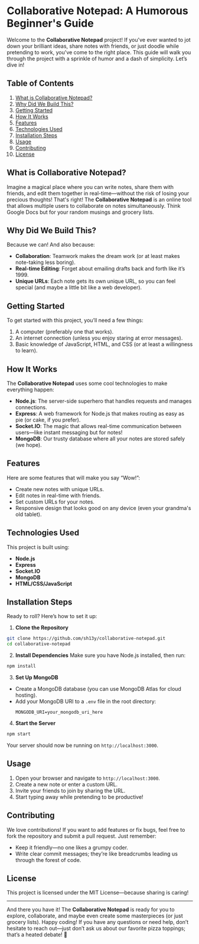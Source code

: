 # Collaborative Notepad: A Humorous Beginner's Guide

Welcome to the **Collaborative Notepad** project! If you've ever wanted to jot down your brilliant ideas, share notes with friends, or just doodle while pretending to work, you've come to the right place. This guide will walk you through the project with a sprinkle of humor and a dash of simplicity. Let’s dive in!

## Table of Contents
1. [What is Collaborative Notepad?](#what-is-collaborative-notepad)
2. [Why Did We Build This?](#why-did-we-build-this)
3. [Getting Started](#getting-started)
4. [How It Works](#how-it-works)
5. [Features](#features)
6. [Technologies Used](#technologies-used)
7. [Installation Steps](#installation-steps)
8. [Usage](#usage)
9. [Contributing](#contributing)
10. [License](#license)

## What is Collaborative Notepad?
Imagine a magical place where you can write notes, share them with friends, and edit them together in real-time—without the risk of losing your precious thoughts! That's right! The **Collaborative Notepad** is an online tool that allows multiple users to collaborate on notes simultaneously. Think Google Docs but for your random musings and grocery lists.

## Why Did We Build This?
Because we can! And also because:
- **Collaboration**: Teamwork makes the dream work (or at least makes note-taking less boring).
- **Real-time Editing**: Forget about emailing drafts back and forth like it’s 1999.
- **Unique URLs**: Each note gets its own unique URL, so you can feel special (and maybe a little bit like a web developer).

## Getting Started
To get started with this project, you’ll need a few things:
1. A computer (preferably one that works).
2. An internet connection (unless you enjoy staring at error messages).
3. Basic knowledge of JavaScript, HTML, and CSS (or at least a willingness to learn).

## How It Works
The **Collaborative Notepad** uses some cool technologies to make everything happen:
- **Node.js**: The server-side superhero that handles requests and manages connections.
- **Express**: A web framework for Node.js that makes routing as easy as pie (or cake, if you prefer).
- **Socket.IO**: The magic that allows real-time communication between users—like instant messaging but for notes!
- **MongoDB**: Our trusty database where all your notes are stored safely (we hope).

## Features
Here are some features that will make you say “Wow!”:
- Create new notes with unique URLs.
- Edit notes in real-time with friends.
- Set custom URLs for your notes.
- Responsive design that looks good on any device (even your grandma's old tablet).

## Technologies Used
This project is built using:
- **Node.js**
- **Express**
- **Socket.IO**
- **MongoDB**
- **HTML/CSS/JavaScript**

## Installation Steps
Ready to roll? Here’s how to set it up:

1. **Clone the Repository**
```bash
git clone https://github.com/sh13y/collaborative-notepad.git
cd collaborative-notepad
```

2. **Install Dependencies**
Make sure you have Node.js installed, then run:
```bash
npm install
```

3. **Set Up MongoDB**
- Create a MongoDB database (you can use MongoDB Atlas for cloud hosting).
- Add your MongoDB URI to a `.env` file in the root directory:
  ```env
  MONGODB_URI=your_mongodb_uri_here
  ```

4. **Start the Server**
```bash
npm start
```

Your server should now be running on `http://localhost:3000`.

## Usage
1. Open your browser and navigate to `http://localhost:3000`.
2. Create a new note or enter a custom URL.
3. Invite your friends to join by sharing the URL.
4. Start typing away while pretending to be productive!

## Contributing
We love contributions! If you want to add features or fix bugs, feel free to fork the repository and submit a pull request. Just remember:
- Keep it friendly—no one likes a grumpy coder.
- Write clear commit messages; they’re like breadcrumbs leading us through the forest of code.

## License
This project is licensed under the MIT License—because sharing is caring!

---

And there you have it! The **Collaborative Notepad** is ready for you to explore, collaborate, and maybe even create some masterpieces (or just grocery lists). Happy coding! If you have any questions or need help, don’t hesitate to reach out—just don’t ask us about our favorite pizza toppings; that’s a heated debate! 🍕